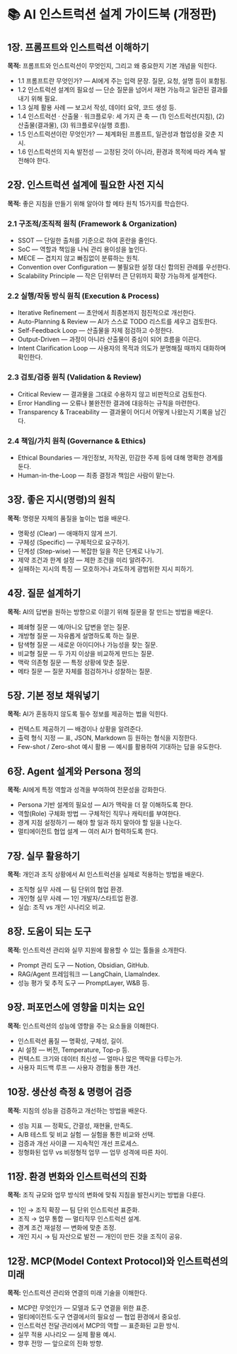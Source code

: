 # 📚 AI 인스트럭션 설계 가이드북 (개정판)

## 1장. 프롬프트와 인스트럭션 이해하기
**목적:** 프롬프트와 인스트럭션이 무엇인지, 그리고 왜 중요한지 기본 개념을 익힌다.

- 1.1 프롬프트란 무엇인가? — AI에게 주는 입력 문장. 질문, 요청, 설명 등이 포함됨.
- 1.2 인스트럭션 설계의 필요성 — 단순 질문을 넘어서 재현 가능하고 일관된 결과를 내기 위해 필요.
- 1.3 실제 활용 사례 — 보고서 작성, 데이터 요약, 코드 생성 등.
- 1.4 인스트럭션 · 산출물 · 워크플로우: 세 가지 큰 축 — (1) 인스트럭션(지침), (2) 산출물(결과물), (3) 워크플로우(실행 흐름).
- 1.5 인스트럭션이란 무엇인가? — 체계화된 프롬프트, 일관성과 협업성을 갖춘 지시.
- 1.6 인스트럭션의 지속 발전성 — 고정된 것이 아니라, 환경과 목적에 따라 계속 발전해야 한다.

## 2장. 인스트럭션 설계에 필요한 사전 지식
**목적:** 좋은 지침을 만들기 위해 알아야 할 메타 원칙 15가지를 학습한다.

### 2.1 구조적/조직적 원칙 (Framework & Organization)
- SSOT — 단일한 출처를 기준으로 하여 혼란을 줄인다.
- SoC — 역할과 책임을 나눠 관리 용이성을 높인다.
- MECE — 겹치지 않고 빠짐없이 분류하는 원칙.
- Convention over Configuration — 불필요한 설정 대신 합의된 관례를 우선한다.
- Scalability Principle — 작은 단위부터 큰 단위까지 확장 가능하게 설계한다.

### 2.2 실행/작동 방식 원칙 (Execution & Process)
- Iterative Refinement — 초안에서 최종본까지 점진적으로 개선한다.
- Auto-Planning & Review — AI가 스스로 TODO 리스트를 세우고 검토한다.
- Self-Feedback Loop — 산출물을 자체 점검하고 수정한다.
- Output-Driven — 과정이 아니라 산출물이 중심이 되어 흐름을 이끈다.
- Intent Clarification Loop — 사용자의 목적과 의도가 분명해질 때까지 대화하며 확인한다.

### 2.3 검토/검증 원칙 (Validation & Review)
- Critical Review — 결과물을 그대로 수용하지 않고 비판적으로 검토한다.
- Error Handling — 오류나 불완전한 결과에 대응하는 규칙을 마련한다.
- Transparency & Traceability — 결과물이 어디서 어떻게 나왔는지 기록을 남긴다.

### 2.4 책임/가치 원칙 (Governance & Ethics)
- Ethical Boundaries — 개인정보, 저작권, 민감한 주제 등에 대해 명확한 경계를 둔다.
- Human-in-the-Loop — 최종 결정과 책임은 사람이 맡는다.

## 3장. 좋은 지시(명령)의 원칙
**목적:** 명령문 자체의 품질을 높이는 법을 배운다.

- 명확성 (Clear) — 애매하지 않게 쓰기.
- 구체성 (Specific) — 구체적으로 요구하기.
- 단계성 (Step-wise) — 복잡한 일을 작은 단계로 나누기.
- 제약 조건과 한계 설정 — 제한 조건을 미리 알려주기.
- 실패하는 지시의 특징 — 모호하거나 과도하게 광범위한 지시 피하기.

## 4장. 질문 설계하기
**목적:** AI의 답변을 원하는 방향으로 이끌기 위해 질문을 잘 만드는 방법을 배운다.

- 폐쇄형 질문 — 예/아니오 답변을 얻는 질문.
- 개방형 질문 — 자유롭게 설명하도록 하는 질문.
- 탐색형 질문 — 새로운 아이디어나 가능성을 찾는 질문.
- 비교형 질문 — 두 가지 이상을 비교하게 만드는 질문.
- 맥락 의존형 질문 — 특정 상황에 맞춘 질문.
- 메타 질문 — 질문 자체를 점검하거나 성찰하는 질문.

## 5장. 기본 정보 채워넣기
**목적:** AI가 혼동하지 않도록 필수 정보를 제공하는 법을 익힌다.

- 컨텍스트 제공하기 — 배경이나 상황을 알려준다.
- 출력 형식 지정 — 표, JSON, Markdown 등 원하는 형식을 지정한다.
- Few-shot / Zero-shot 예시 활용 — 예시를 활용하여 기대하는 답을 유도한다.

## 6장. Agent 설계와 Persona 정의
**목적:** AI에게 특정 역할과 성격을 부여하여 전문성을 강화한다.

- Persona 기반 설계의 필요성 — AI가 맥락을 더 잘 이해하도록 한다.
- 역할(Role) 구체화 방법 — 구체적인 직무나 캐릭터를 부여한다.
- 경계 지점 설정하기 — 해야 할 일과 하지 말아야 할 일을 나눈다.
- 멀티에이전트 협업 설계 — 여러 AI가 협력하도록 한다.

## 7장. 실무 활용하기
**목적:** 개인과 조직 상황에서 AI 인스트럭션을 실제로 적용하는 방법을 배운다.

- 조직형 실무 사례 — 팀 단위의 협업 환경.
- 개인형 실무 사례 — 1인 개발자/스타트업 환경.
- 실습: 조직 vs 개인 시나리오 비교.

## 8장. 도움이 되는 도구
**목적:** 인스트럭션 관리와 실무 지원에 활용할 수 있는 툴들을 소개한다.

- Prompt 관리 도구 — Notion, Obsidian, GitHub.
- RAG/Agent 프레임워크 — LangChain, LlamaIndex.
- 성능 평가 및 추적 도구 — PromptLayer, W&B 등.

## 9장. 퍼포먼스에 영향을 미치는 요인
**목적:** 인스트럭션의 성능에 영향을 주는 요소들을 이해한다.

- 인스트럭션 품질 — 명확성, 구체성, 길이.
- AI 설정 — 버전, Temperature, Top-p 등.
- 컨텍스트 크기와 데이터 최신성 — 얼마나 많은 맥락을 다루는가.
- 사용자 피드백 루프 — 사용자 경험을 통한 개선.

## 10장. 생산성 측정 & 명령어 검증
**목적:** 지침의 성능을 검증하고 개선하는 방법을 배운다.

- 성능 지표 — 정확도, 간결성, 재현율, 만족도.
- A/B 테스트 및 비교 실험 — 실험을 통한 비교와 선택.
- 검증과 개선 사이클 — 지속적인 개선 프로세스.
- 정형화된 업무 vs 비정형적 업무 — 업무 성격에 따른 차이.

## 11장. 환경 변화와 인스트럭션의 진화
**목적:** 조직 규모와 업무 방식의 변화에 맞춰 지침을 발전시키는 방법을 다룬다.

- 1인 → 조직 확장 — 팀 단위 인스트럭션 표준화.
- 조직 → 업무 통합 — 멀티직무 인스트럭션 설계.
- 경계 조건 재설정 — 변화에 맞춘 조정.
- 개인 지시 → 팀 자산으로 발전 — 개인이 만든 것을 조직이 공유.

## 12장. MCP(Model Context Protocol)와 인스트럭션의 미래
**목적:** 인스트럭션 관리와 연결의 미래 기술을 이해한다.

- MCP란 무엇인가 — 모델과 도구 연결을 위한 표준.
- 멀티에이전트·도구 연결에서의 필요성 — 협업 환경에서 중요성.
- 인스트럭션 전달·관리에서 MCP의 역할 — 표준화된 교환 방식.
- 실무 적용 시나리오 — 실제 활용 예시.
- 향후 전망 — 앞으로의 진화 방향.